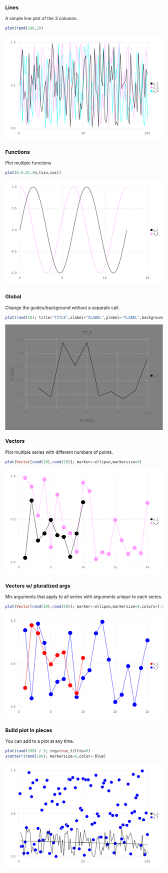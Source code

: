 ### Lines

A simple line plot of the 3 columns.

```julia
plot(rand(100,3))
```

![](../img/gadfly_example_1.png)

### Functions

Plot multiple functions

```julia
plot(0:0.01:4π,[sin,cos])
```

![](../img/gadfly_example_2.png)

### Global

Change the guides/background without a separate call.

```julia
plot(rand(10); title="TITLE",xlabel="XLABEL",ylabel="YLABEL",background_color=RGB(0.5,0.5,0.5))
```

![](../img/gadfly_example_3.png)

### Vectors

Plot multiple series with different numbers of points.

```julia
plot(Vector[rand(10),rand(20)]; marker=:ellipse,markersize=8)
```

![](../img/gadfly_example_4.png)

### Vectors w/ pluralized args

Mix arguments that apply to all series with arguments unique to each series.

```julia
plot(Vector[rand(10),rand(20)]; marker=:ellipse,markersize=8,colors=[:red,:blue])
```

![](../img/gadfly_example_5.png)

### Build plot in pieces

You can add to a plot at any time.

```julia
plot(rand(100) / 3; reg=true,fillto=0)
scatter!(rand(100); markersize=6,color=:blue)
```

![](../img/gadfly_example_6.png)

